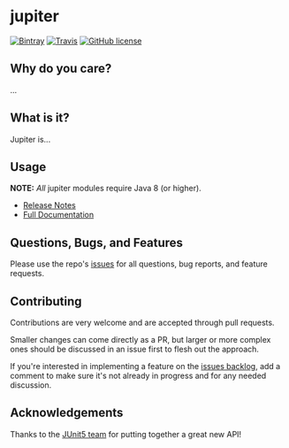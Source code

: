 # jupiter

[![Bintray](https://img.shields.io/bintray/v/ajoberstar/libraries/jupiter.svg?style=flat-square)](https://bintray.com/ajoberstar/libraries/jupiter/_latestVersion)
[![Travis](https://img.shields.io/travis/ajoberstar/jupiter.svg?style=flat-square)](https://travis-ci.org/ajoberstar/jupiter)
[![GitHub license](https://img.shields.io/github/license/ajoberstar/jupiter.svg?style=flat-square)](https://github.com/ajoberstar/jupiter/blob/master/LICENSE)

## Why do you care?

...

## What is it?

Jupiter is...

## Usage

**NOTE:** *All* jupiter modules require Java 8 (or higher).

* [Release Notes](https://github.com/ajoberstar/jupiter/releases)
* [Full Documentation](https://github.com/ajoberstar/jupiter/wiki)

## Questions, Bugs, and Features

Please use the repo's [issues](https://github.com/ajoberstar/jupiter/issues)
for all questions, bug reports, and feature requests.

## Contributing

Contributions are very welcome and are accepted through pull requests.

Smaller changes can come directly as a PR, but larger or more complex
ones should be discussed in an issue first to flesh out the approach.

If you're interested in implementing a feature on the
[issues backlog](https://github.com/ajoberstar/jupiter/issues), add a comment
to make sure it's not already in progress and for any needed discussion.

## Acknowledgements

Thanks to the [JUnit5 team](https://github.com/orgs/junit-team/people) for putting together a great new API!
